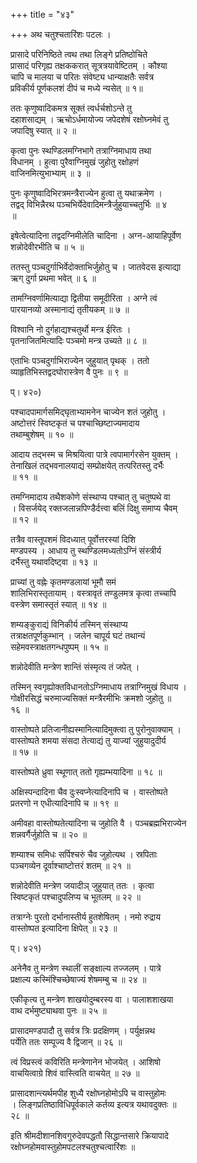 +++
title = "४३"

+++
अथ चतुश्चतारिंशः पटलः ।   

प्रासादे परिनिष्ठिते त्वथ तथा लिङ्गे प्रतिष्ठोचिते   
प्रासादं परिगृह्य तक्षककरात् सूत्रत्रयावेष्टितम् । कौश्या   
चापि च मालया च परितः संवेष्ट्य धान्याक्षतैः सर्वत्र   
प्रविकीर्य पूर्णकलशं दीपं च मध्ये न्यसेत् ॥ १॥   

ततः कृणुष्वादिकमत्र सूक्तं त्वर्धर्चशोऽन्ते तु   
दहाशसाद्यम् । ऋचोऽर्धमायोज्य जपेदशेषं रक्षोघ्नमेवं तु   
जपादिषु स्यात् ॥ २ ॥   

कृत्वा पुनः स्थण्डिलमग्निभागे तत्राग्निमाधाय तथा   
विधानम् । हुत्वा पुरैवाग्निमुखं जुहोतु रक्षोहणं   
वाजिनमित्युभाभ्याम् ॥ ३ ॥   

पुनः कृणुष्वादिभिरत्रमन्त्रैराज्येन हुत्वा तु यथाक्रमेण ।   
तद्वद् विभिन्नैरथ पञ्चभिर्येदेवादिमन्त्रैर्जुहुयाच्चतुर्भिः ॥ ४   
॥   

इषेत्वेत्यादिना तद्वदग्निमीलेति चादिना । अग्न-आयाहिपूर्वेण   
शन्नोदेवीरभीति च ॥ ५ ॥   

ततस्तु पञ्चदुर्गाभिर्वेदोक्ताभिर्जुहोतु च । जातवेदस इत्याद्या   
ऋग् दुर्गा प्रथमा भवेत् ॥ ६ ॥   

तामग्निवर्णामित्याद्या द्वितीया समूदीरिता । अग्ने त्वं   
पारयानव्यो अस्मानाद्यं तृतीयकम् ॥ ७ ॥   

विश्वानि नो दुर्गहाद्यश्चतुर्थो मन्त्र ईरितः ।   
पृतनाजितमित्यादिः पञ्चमो मन्त्र उच्यते ॥ ८ ॥   

एताभिः पञ्चदुर्गाभिराज्येन जुहुयात् पृथक् । ततो   
व्याहृतिभिस्तद्वदघोरास्त्रेण वै पुनः ॥ ९ ॥   

प्। ४२०)   

पश्चादपामार्गसमिद्घृताभ्यामनेन चाज्येन शतं जुहोतु ।   
अष्टोत्तरं स्विष्टकृतं च पश्चाच्छिष्टाज्यमादाय   
तथाम्बुशेषम् ॥ १० ॥   

आदाय तद्भस्म च मिश्रयित्वा पात्रे त्वपामार्गरसेन युक्तम् ।   
तेनाखिलं तद्भवनालयाद्यं सम्प्रोक्षयेत् तत्परितस्तु दर्भैः   
॥ ११ ॥   

तमग्निमादाय तथैशकोणे संस्थाप्य पश्चात् तु चतुष्पथे वा   
। विसर्जयेद् रक्तजलान्नपिण्डैर्दत्त्वा बलिं दिक्षु समाप्य चैवम्   
॥ १२ ॥   

तत्रैव वास्तूपशमं विदध्यात् पूर्वोत्तरस्यां दिशि   
मण्डपस्य । आधाय तु स्थण्डिलमध्यतोऽग्निं संस्त्रीर्य   
दर्भैस्तु यथावदिष्ट्वा ॥ १३ ॥   

प्राच्यां तु वह्नेः कृतमण्डलायां भूमौ समं   
शालिभिरास्तृतायाम् । वस्त्रावृतं तण्डुलमत्र कृत्वा तच्चापि   
वस्त्रेण समास्तृतं स्यात् ॥ १४ ॥   

शम्यङ्कुराद्यं विनिकीर्य तस्मिन् संस्थाप्य   
तत्राक्षतपूर्णकुम्भान् । जलेन चापूर्य घटं तथान्यं   
सहेमवस्त्राक्षतगन्धपुष्पम् ॥ १५ ॥   

शन्नोदेवीति मन्त्रेण शान्तिं संस्मृत्य तं जपेत् ।   

तस्मिन् स्वगृह्योक्तविधानतोऽग्निमाधाय तत्राग्निमुखं विधाय ।   
गोक्षीरसिद्धं चरुमाज्यसिक्तं मन्त्रैरमीभिः क्रमशो जुहोतु ॥   
१६ ॥   

वास्तोष्पते प्रतिजानीह्यस्मानित्यादिमुक्त्वा तु पुरोनुवाक्याम् ।   
वास्तोष्पते शमया संसदा तेत्याद्यं तु याज्यां जुहुयादुदीर्य   
॥ १७ ॥   

वास्तोष्पते ध्रुवा स्थूणात् ततो गृह्यम्भयादिना ॥ १८ ॥   

अक्षिस्पन्दादिना चैव दुःस्वप्नेत्यादिनापि च । वास्तोष्पते   
प्रतरणो न एधीत्यादिनापि च ॥ १९ ॥   

अमीवहा वास्तोष्पतेत्यादिना च जुहोति वै । पञ्चब्रह्मभिराज्येन   
शन्नवर्गैर्जुहोति च ॥ २० ॥   

शम्याश्च समिधः सर्पिश्चरुं चैव जुहोत्यथ । स्रपिताः   
पञ्चगव्येन दूर्वाश्चाष्टोत्तरं शतम् ॥ २१ ॥   

शन्नोदेवीति मन्त्रेण जयादीञ् जुहुयात् ततः । कृत्वा   
स्विष्टकृतं पश्चादुपलिप्य च भूतलम् ॥ २२ ॥   

तत्राग्नेः पुरतो दर्भानास्तीर्य हुतशेषितम् । नमो रुद्राय   
वास्तोष्पत इत्यादिना क्षिपेत् ॥ २३ ॥   

प्। ४२१)   

अनेनैव तु मन्त्रेण स्थालीं सङ्क्षाल्य तज्जलम् । पात्रे   
प्रक्षाल्य कस्मिंश्चिच्छेषाज्यं शेषमम्बु च ॥ २४ ॥   

एकीकृत्य तु मन्त्रेण शाखयोदुम्बरस्य वा । पालाशशाखया   
वाथ दर्भमुष्ट्याथवा पुनः ॥ २५ ॥   

प्रासादमण्डपादौ तु सर्वत्र त्रिः प्रदक्षिणम् । पर्युक्षन्नथ   
पर्येति ततः सम्पूज्य वै द्विजान् ॥ २६ ॥   

त्वं विप्रस्त्वं कविरिति मन्त्रेणानेन भोजयेत् । आशिषो   
वाचयित्वाग्रे शिवं वास्त्विति वाचयेत् ॥ २७ ॥   

प्रासादशान्त्यर्थमपीह शुध्यै रक्षोघ्नहोमोऽपि च वास्तुहोमः   
। लिङ्गप्रतिष्ठाविधिपूर्वकाले कर्तव्य इत्यत्र यथावदुक्तः ॥   
२८ ॥   

इति श्रीमदीशानशिवगुरुदेवपद्धतौ सिद्धान्तसारे क्रियापादे   
रक्षोघ्नहोमवास्तुहोमपटलश्चतुश्चत्वारिंशः ॥   
